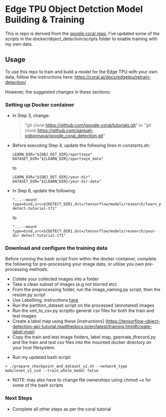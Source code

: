 # Edge TPU Object Detction Model Building & Training

This is repo is derived from the [google coral repo](https://github.com/google-coral/tutorials). 
I've updated some of the scripts in the docker/object_detection/scripts folder to enable training with my own data.

## Usage

To use this repo to train and build a model for the Edge TPU with your own data, follow the instructions here:
https://coral.ai/docs/edgetpu/retrain-detection/

However, the suggested changes in these sections:
### Setting up Docker container

+ In Step 3, change:
   > "git clone https://github.com/google-coral/tutorials.git" 
   to
   > "git clone https://github.com/samuel-ogbonnaya/google_coral_detection.git"

+  Before executing Step 4, update the follwoing lines in constants.sh: 
   ```
   LEARN_DIR="${OBJ_DET_DIR}/sportseye"
   DATASET_DIR="${LEARN_DIR}/sportseye_data" 
   ```
   to
   ```
   LEARN_DIR="${OBJ_DET_DIR}/your-dir"
   DATASET_DIR="${LEARN_DIR}/your-dir-data"
   ```
+  In Step 6, update the following:
   ```
   "...--mount type=bind,src=${DETECT_DIR},dst=/tensorflow/models/research/learn_pet detect-tutorial-tf1"
   ```
   to 
   ```
   "...--mount type=bind,src=${DETECT_DIR},dst=/tensorflow/models/research/your-dir detect-tutorial-tf1"
   ```
### Download and configure the training data
Before running the bash script from within the docker container, complete the following for pre-processing your image data, or utilise you own pre-processing methods:
- Collate your collected images into a folder
- Take a clean subset of images (e.g not blurred etc)
- From the preprocessing folder, run the image_naming.py script, then the resizer.py script
- Use Labellimg, instructions [here](https://tensorflow-object-detection-api-tutorial.readthedocs.io/en/latest/training.html#annotate-the-dataset)
- Run the partition_dataset script on the processed (annotated) images 
- Run the xml_to_csv.py scriptto generat csv files for both the train and test images
- Create a label map using these [instructions] (https://tensorflow-object-detection-api-tutorial.readthedocs.io/en/latest/training.html#create-label-map)
- Copy the train and test image folders, label map, geenrate_tfrecord.py and the train and test csv files into the mounted docker directory on your host   filesystem.
+ Run my updated bash script:
```
> ./prepare_checkpoint_and_dataset_v2.sh --network_type mobilenet_v1_ssd --train_whole_model false
```

+ NOTE: may also have to change file ownerships using chmod +x for some of the bash scripts

### Next Steps
+ Complete all other steps as per the coral tutorial
